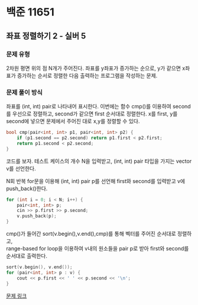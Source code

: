 # 백준 11651
## 좌표 정렬하기 2 - 실버 5
### 문제 유형

2차원 평면 위의 점 N개가 주어진다. 좌표를 y좌표가 증가하는 순으로, y가 같으면 x좌표가 증가하는 순서로 정렬한 다음 출력하는 프로그램을 작성하는 문제.

### 문제 풀이 방식

좌표를 (int, int) pair로 나타내어 표시한다. 이번에는 함수 cmp()를 이용하여 second를 우선으로 정렬하고, second가 같으면 first 순서대로 정렬한다. x를 first, y를 second에 넣으면 문제에서 주어진 대로 x,y를 정렬할 수 있다.
~~~cpp
bool cmp(pair<int, int> p1, pair<int, int> p2) {
    if (p1.second == p2.second) return p1.first < p2.first;
    return p1.second < p2.second;
}
~~~

코드를 보자. 테스트 케이스의 개수 N을 입력받고, (int, int) pair 타입을 가지는 vector v를 선언한다. 

N회 반복 for문을 이용해 (int, int) pair p를 선언해 first와 second를 입력받고 v에 push_back()한다.
~~~cpp
for (int i = 0; i < N; i++) {
    pair<int, int> p;
    cin >> p.first >> p.second;
    v.push_back(p);
}
~~~

cmp()가 들어간 sort(v.begin(),v.end(),cmp)를 통해 벡터를 주어진 순서대로 정렬하고,    
range-based for loop을 이용하여 v내의 원소들을 pair p로 받아 first와 second를 순서대로 출력한다.
~~~cpp
sort(v.begin(), v.end());
for (pair<int, int> p : v) {
    cout << p.first << ' ' << p.second << '\n';
}
~~~

[문제 링크](https://github.com/tyshim0118/BJ-Codes/blob/main/BJ11651.cpp)
